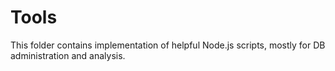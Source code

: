 # Tools

This folder contains implementation of helpful Node.js scripts, mostly for DB administration and analysis.
